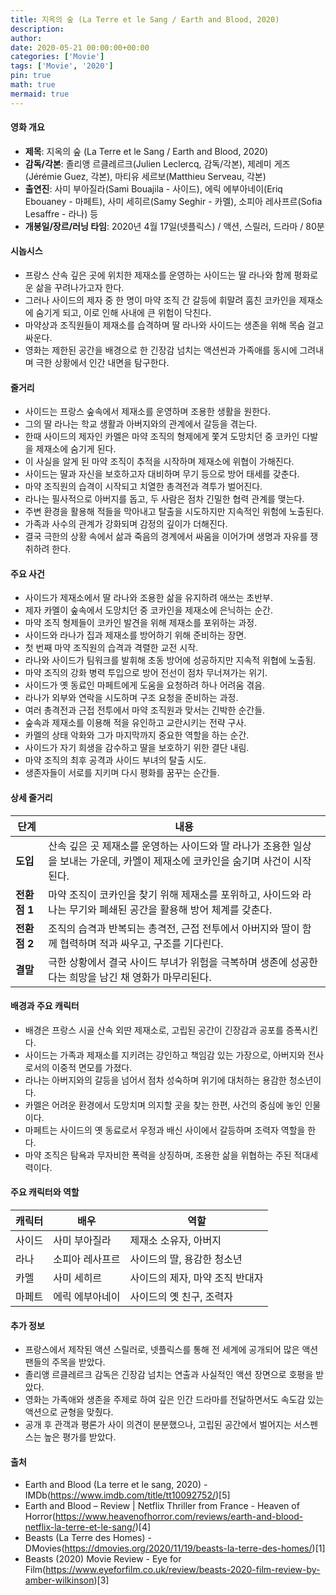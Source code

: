 ```yaml
---
title: 지옥의 숲 (La Terre et le Sang / Earth and Blood, 2020)
description: 
author: 
date: 2020-05-21 00:00:00+00:00
categories: ['Movie']
tags: ['Movie', '2020']
pin: true
math: true
mermaid: true
---
```

#### 영화 개요

- **제목**: 지옥의 숲 (La Terre et le Sang / Earth and Blood, 2020)  
- **감독/각본**: 졸리앵 르클레르크(Julien Leclercq, 감독/각본), 제레미 게즈(Jérémie Guez, 각본), 마티유 세르보(Matthieu Serveau, 각본)  
- **출연진**: 사미 부아질라(Sami Bouajila - 사이드), 에릭 에부아네이(Eriq Ebouaney - 마페트), 사미 세히르(Samy Seghir - 카멜), 소피아 레사프르(Sofia Lesaffre - 라나) 등  
- **개봉일/장르/러닝 타임**: 2020년 4월 17일(넷플릭스) / 액션, 스릴러, 드라마 / 80분  

#### 시놉시스

- 프랑스 산속 깊은 곳에 위치한 제재소를 운영하는 사이드는 딸 라나와 함께 평화로운 삶을 꾸려나가고자 한다.  
- 그러나 사이드의 제자 중 한 명이 마약 조직 간 갈등에 휘말려 훔친 코카인을 제재소에 숨기게 되고, 이로 인해 사내에 큰 위험이 닥친다.  
- 마약상과 조직원들이 제재소를 습격하며 딸 라나와 사이드는 생존을 위해 목숨 걸고 싸운다.  
- 영화는 제한된 공간을 배경으로 한 긴장감 넘치는 액션씬과 가족애를 동시에 그려내며 극한 상황에서 인간 내면을 탐구한다.  

#### 줄거리

- 사이드는 프랑스 숲속에서 제재소를 운영하며 조용한 생활을 원한다.  
- 그의 딸 라나는 학교 생활과 아버지와의 관계에서 갈등을 겪는다.  
- 한때 사이드의 제자인 카멜은 마약 조직의 형제에게 쫓겨 도망치던 중 코카인 다발을 제재소에 숨기게 된다.  
- 이 사실을 알게 된 마약 조직이 추적을 시작하며 제재소에 위협이 가해진다.  
- 사이드는 딸과 자신을 보호하고자 대비하며 무기 등으로 방어 태세를 갖춘다.  
- 마약 조직원의 습격이 시작되고 치열한 총격전과 격투가 벌어진다.  
- 라나는 필사적으로 아버지를 돕고, 두 사람은 점차 긴밀한 협력 관계를 맺는다.  
- 주변 환경을 활용해 적들을 막아내고 탈출을 시도하지만 지속적인 위험에 노출된다.  
- 가족과 사수의 관계가 강화되며 감정의 깊이가 더해진다.  
- 결국 극한의 상황 속에서 삶과 죽음의 경계에서 싸움을 이어가며 생명과 자유를 쟁취하려 한다.  

#### 주요 사건

- 사이드가 제재소에서 딸 라나와 조용한 삶을 유지하려 애쓰는 초반부.  
- 제자 카멜이 숲속에서 도망치던 중 코카인을 제재소에 은닉하는 순간.  
- 마약 조직 형제들이 코카인 발견을 위해 제재소를 포위하는 과정.  
- 사이드와 라나가 집과 제재소를 방어하기 위해 준비하는 장면.  
- 첫 번째 마약 조직원의 습격과 격렬한 교전 시작.  
- 라나와 사이드가 팀워크를 발휘해 초동 방어에 성공하지만 지속적 위협에 노출됨.  
- 마약 조직의 강화 병력 투입으로 방어 전선이 점차 무너져가는 위기.  
- 사이드가 옛 동료인 마페트에게 도움을 요청하려 하나 어려움 겪음.  
- 라나가 외부와 연락을 시도하며 구조 요청을 준비하는 과정.  
- 여러 총격전과 근접 전투에서 마약 조직원과 맞서는 긴박한 순간들.  
- 숲속과 제재소를 이용해 적을 유인하고 교란시키는 전략 구사.  
- 카멜의 상태 악화와 그가 마지막까지 중요한 역할을 하는 순간.  
- 사이드가 자기 희생을 감수하고 딸을 보호하기 위한 결단 내림.  
- 마약 조직의 최후 공격과 사이드 부녀의 탈출 시도.  
- 생존자들이 서로를 지키며 다시 평화를 꿈꾸는 순간들.  

#### 상세 줄거리

| **단계**    | **내용**                                                                                 |
|-------------|------------------------------------------------------------------------------------------|
| **도입**    | 산속 깊은 곳 제재소를 운영하는 사이드와 딸 라나가 조용한 일상을 보내는 가운데, 카멜이 제재소에 코카인을 숨기며 사건이 시작된다.       |
| **전환점 1** | 마약 조직이 코카인을 찾기 위해 제재소를 포위하고, 사이드와 라나는 무기와 폐쇄된 공간을 활용해 방어 체계를 갖춘다.                      |
| **전환점 2** | 조직의 습격과 반복되는 총격전, 근접 전투에서 아버지와 딸이 함께 협력하며 적과 싸우고, 구조를 기다린다.                                  |
| **결말**    | 극한 상황에서 결국 사이드 부녀가 위험을 극복하며 생존에 성공한다는 희망을 남긴 채 영화가 마무리된다.                                     |

#### 배경과 주요 캐릭터

- 배경은 프랑스 시골 산속 외딴 제재소로, 고립된 공간이 긴장감과 공포를 증폭시킨다.  
- 사이드는 가족과 제재소를 지키려는 강인하고 책임감 있는 가장으로, 아버지와 전사로서의 이중적 면모를 가졌다.  
- 라나는 아버지와의 갈등을 넘어서 점차 성숙하며 위기에 대처하는 용감한 청소년이다.  
- 카멜은 어려운 환경에서 도망치며 의지할 곳을 찾는 한편, 사건의 중심에 놓인 인물이다.  
- 마페트는 사이드의 옛 동료로서 우정과 배신 사이에서 갈등하며 조력자 역할을 한다.  
- 마약 조직은 탐욕과 무자비한 폭력을 상징하며, 조용한 삶을 위협하는 주된 적대세력이다.  

#### 주요 캐릭터와 역할

| **캐릭터** | **배우**          | **역할**                 |
|------------|-------------------|--------------------------|
| 사이드      | 사미 부아질라     | 제재소 소유자, 아버지      |
| 라나        | 소피아 레사프르   | 사이드의 딸, 용감한 청소년  |
| 카멜        | 사미 세히르       | 사이드의 제자, 마약 조직 반대자 |
| 마페트      | 에릭 에부아네이   | 사이드의 옛 친구, 조력자    |

#### 추가 정보

- 프랑스에서 제작된 액션 스릴러로, 넷플릭스를 통해 전 세계에 공개되어 많은 액션 팬들의 주목을 받았다.  
- 졸리앵 르클레르크 감독은 긴장감 넘치는 연출과 사실적인 액션 장면으로 호평을 받았다.  
- 영화는 가족애와 생존을 주제로 하여 깊은 인간 드라마를 전달하면서도 속도감 있는 액션으로 균형을 맞췄다.  
- 공개 후 관객과 평론가 사이 의견이 분분했으나, 고립된 공간에서 벌어지는 서스펜스는 높은 평가를 받았다.  

#### 출처

- Earth and Blood (La terre et le sang, 2020) - IMDb(https://www.imdb.com/title/tt10092752/)[5]  
- Earth and Blood – Review | Netflix Thriller from France - Heaven of Horror(https://www.heavenofhorror.com/reviews/earth-and-blood-netflix-la-terre-et-le-sang/)[4]  
- Beasts (La Terre des Homes) - DMovies(https://dmovies.org/2020/11/19/beasts-la-terre-des-homes/)[1]  
- Beasts (2020) Movie Review - Eye for Film(https://www.eyeforfilm.co.uk/review/beasts-2020-film-review-by-amber-wilkinson)[3]

